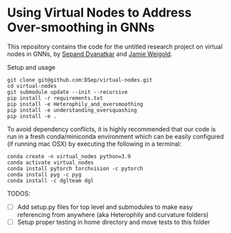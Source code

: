 # Using Virtual Nodes to Address Over-smoothing in GNNs

This repository contains the code for the untitled research project on virtual nodes in GNNs, by [Sepand Dyanatkar](https://github.com/DSep) and [Jamie Weigold](https://github.com/jweig0ld).

Setup and usage
```
git clone git@github.com:DSep/virtual-nodes.git
cd virtual-nodes
git submodule update --init --recursive
pip install -r requirements.txt
pip install -e Heterophily_and_oversmoothing
pip install -e understanding_oversquashing
pip install -e .
```

To avoid dependency conflicts, it is highly recommended that our code is run in a fresh conda/miniconda environment which can be easily configured (if running mac OSX) by executing the following in a terminal:

```
conda create -n virtual_nodes python=3.9
conda activate virtual_nodes
conda install pytorch torchvision -c pytorch
conda install pyg -c pyg
conda install -c dglteam dgl
```

TODOS:
- [ ] Add setup.py files for top level and submodules to make easy referencing from anywhere (aka Heterophily and curvature folders)
- [ ] Setup proper testing in home directory and move tests to this folder
